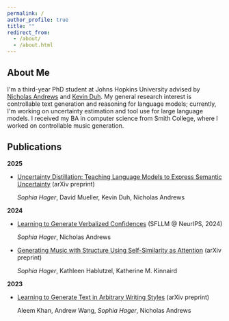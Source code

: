 ```yaml
---
permalink: /
author_profile: true
title: ""
redirect_from: 
  - /about/
  - /about.html
---
```


About Me
---
I'm a third-year PhD student at Johns Hopkins University advised by [Nicholas Andrews](https://www.cs.jhu.edu/~noa/) and [Kevin Duh](https://www.cs.jhu.edu/~kevinduh/). My general research interest is controllable text generation and reasoning for language models; currently, I'm working on uncertainty estimation and tool use for large language models. I received my BA in computer science from Smith College, where I worked on controllable music generation.

Publications
---
**2025**
- [Uncertainty Distillation: Teaching Language Models to Express Semantic Uncertainty](https://arxiv.org/pdf/2503.14749) (arXiv preprint)

  *Sophia Hager*, David Mueller, Kevin Duh, Nicholas Andrews

**2024**
- [Learning to Generate Verbalized Confidences](https://neurips.cc/virtual/2024/105604) (SFLLM @ NeurIPS, 2024)

  *Sophia Hager*, Nicholas Andrews

- [Generating Music with Structure Using Self-Similarity as Attention](https://arxiv.org/pdf/2406.15647) (arXiv preprint)

  *Sophia Hager*, Kathleen Hablutzel, Katherine M. Kinnaird
  
**2023**

- [Learning to Generate Text in Arbitrary Writing Styles](https://arxiv.org/abs/2312.17242) (arXiv preprint)

  Aleem Khan, Andrew Wang, *Sophia Hager*, Nicholas Andrews


